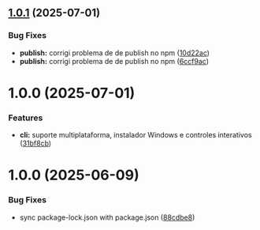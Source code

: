 ## [1.0.1](https://github.com/NatanBack77/cowl/compare/v1.0.0...v1.0.1) (2025-07-01)


### Bug Fixes

* **publish:** corrigi problema de de publish no npm ([10d22ac](https://github.com/NatanBack77/cowl/commit/10d22ac162a6d350f7875d4de48a522ce36a14b6))
* **publish:** corrigi problema de de publish no npm ([6ccf9ac](https://github.com/NatanBack77/cowl/commit/6ccf9ac10f854be0efe6ddd87a53d39efc90a795))

# 1.0.0 (2025-07-01)


### Features

* **cli:** suporte multiplataforma, instalador Windows e controles interativos ([31bf8cb](https://github.com/NatanBack77/cowl/commit/31bf8cbddf28db88548b25c958b079545111a315))

# 1.0.0 (2025-06-09)


### Bug Fixes

* sync package-lock.json with package.json ([88cdbe8](https://github.com/NatanBack77/C-Watch/commit/88cdbe8339216ab20ebdcf74042249a6272e5576))
